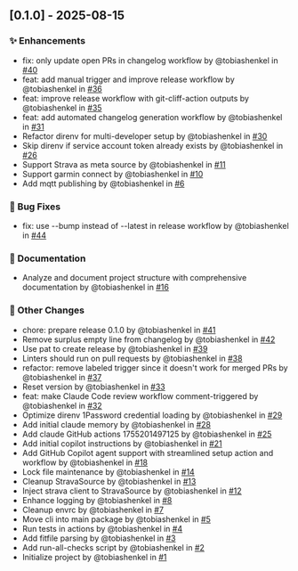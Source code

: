 
## [0.1.0] - 2025-08-15

### ✨ Enhancements

* fix: only update open PRs in changelog workflow by @tobiashenkel in [#40](https://github.com/CrashLoopBackCoffee/th-strava-sensor/pull/40)
* feat: add manual trigger and improve release workflow by @tobiashenkel in [#36](https://github.com/CrashLoopBackCoffee/th-strava-sensor/pull/36)
* feat: improve release workflow with git-cliff-action outputs by @tobiashenkel in [#35](https://github.com/CrashLoopBackCoffee/th-strava-sensor/pull/35)
* feat: add automated changelog generation workflow by @tobiashenkel in [#31](https://github.com/CrashLoopBackCoffee/th-strava-sensor/pull/31)
* Refactor direnv for multi-developer setup by @tobiashenkel in [#30](https://github.com/CrashLoopBackCoffee/th-strava-sensor/pull/30)
* Skip direnv if service account token already exists by @tobiashenkel in [#26](https://github.com/CrashLoopBackCoffee/th-strava-sensor/pull/26)
* Support Strava as meta source by @tobiashenkel in [#11](https://github.com/CrashLoopBackCoffee/th-strava-sensor/pull/11)
* Support garmin connect by @tobiashenkel in [#10](https://github.com/CrashLoopBackCoffee/th-strava-sensor/pull/10)
* Add mqtt publishing by @tobiashenkel in [#6](https://github.com/CrashLoopBackCoffee/th-strava-sensor/pull/6)

### 🐛 Bug Fixes

* fix: use --bump instead of --latest in release workflow by @tobiashenkel in [#44](https://github.com/CrashLoopBackCoffee/th-strava-sensor/pull/44)

### 📖 Documentation

* Analyze and document project structure with comprehensive documentation by @tobiashenkel in [#16](https://github.com/CrashLoopBackCoffee/th-strava-sensor/pull/16)

### 🔧 Other Changes

* chore: prepare release 0.1.0 by @tobiashenkel in [#41](https://github.com/CrashLoopBackCoffee/th-strava-sensor/pull/41)
* Remove surplus empty line from changelog by @tobiashenkel in [#42](https://github.com/CrashLoopBackCoffee/th-strava-sensor/pull/42)
* Use pat to create release by @tobiashenkel in [#39](https://github.com/CrashLoopBackCoffee/th-strava-sensor/pull/39)
* Linters should run on pull requests by @tobiashenkel in [#38](https://github.com/CrashLoopBackCoffee/th-strava-sensor/pull/38)
* refactor: remove labeled trigger since it doesn't work for merged PRs by @tobiashenkel in [#37](https://github.com/CrashLoopBackCoffee/th-strava-sensor/pull/37)
* Reset version by @tobiashenkel in [#33](https://github.com/CrashLoopBackCoffee/th-strava-sensor/pull/33)
* feat: make Claude Code review workflow comment-triggered by @tobiashenkel in [#32](https://github.com/CrashLoopBackCoffee/th-strava-sensor/pull/32)
* Optimize direnv 1Password credential loading by @tobiashenkel in [#29](https://github.com/CrashLoopBackCoffee/th-strava-sensor/pull/29)
* Add initial claude memory by @tobiashenkel in [#28](https://github.com/CrashLoopBackCoffee/th-strava-sensor/pull/28)
* Add claude GitHub actions 1755201497125 by @tobiashenkel in [#25](https://github.com/CrashLoopBackCoffee/th-strava-sensor/pull/25)
* Add initial copilot instructions by @tobiashenkel in [#21](https://github.com/CrashLoopBackCoffee/th-strava-sensor/pull/21)
* Add GitHub Copilot agent support with streamlined setup action and workflow by @tobiashenkel in [#18](https://github.com/CrashLoopBackCoffee/th-strava-sensor/pull/18)
* Lock file maintenance by @tobiashenkel in [#14](https://github.com/CrashLoopBackCoffee/th-strava-sensor/pull/14)
* Cleanup StravaSource by @tobiashenkel in [#13](https://github.com/CrashLoopBackCoffee/th-strava-sensor/pull/13)
* Inject strava client to StravaSource by @tobiashenkel in [#12](https://github.com/CrashLoopBackCoffee/th-strava-sensor/pull/12)
* Enhance logging by @tobiashenkel in [#8](https://github.com/CrashLoopBackCoffee/th-strava-sensor/pull/8)
* Cleanup envrc by @tobiashenkel in [#7](https://github.com/CrashLoopBackCoffee/th-strava-sensor/pull/7)
* Move cli into main package by @tobiashenkel in [#5](https://github.com/CrashLoopBackCoffee/th-strava-sensor/pull/5)
* Run tests in actions by @tobiashenkel in [#4](https://github.com/CrashLoopBackCoffee/th-strava-sensor/pull/4)
* Add fitfile parsing by @tobiashenkel in [#3](https://github.com/CrashLoopBackCoffee/th-strava-sensor/pull/3)
* Add run-all-checks script by @tobiashenkel in [#2](https://github.com/CrashLoopBackCoffee/th-strava-sensor/pull/2)
* Initialize project by @tobiashenkel in [#1](https://github.com/CrashLoopBackCoffee/th-strava-sensor/pull/1)
